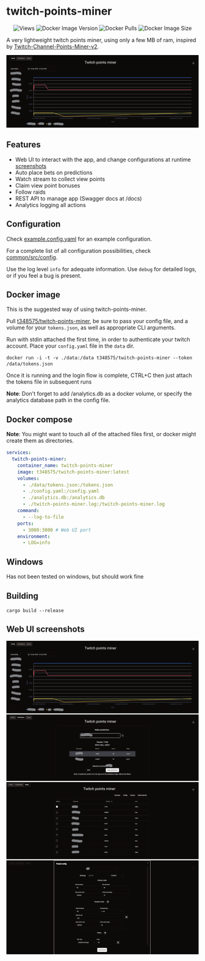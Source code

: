# twitch-points-miner
<p align="center">
<img alt="Views" src="https://xn4nc029ta.execute-api.ap-south-1.amazonaws.com/default/repo-view-counter?repo=twitch-points-miner">
<img alt="Docker Image Version" src="https://img.shields.io/docker/v/t348575/twitch-points-miner">
<img alt="Docker Pulls" src="https://img.shields.io/docker/pulls/t348575/twitch-points-miner">
<img alt="Docker Image Size" src="https://img.shields.io/docker/image-size/t348575/twitch-points-miner">
</p>


A very lightweight twitch points miner, using only a few MB of ram, inspired by [Twitch-Channel-Points-Miner-v2](https://github.com/rdavydov/Twitch-Channel-Points-Miner-v2).

![Landing page](assets/tpm-ui-landing.png "Web UI")

## Features
* Web UI to interact with the app, and change configurations at runtime [screenshots](#Web-UI-screenshots)
* Auto place bets on predictions
* Watch stream to collect view points
* Claim view point bonuses
* Follow raids
* REST API to manage app (Swagger docs at /docs)
* Analytics logging all actions

## Configuration
Check [example.config.yaml](example.config.yaml) for an example configuration.

For a complete list of all configuration possibilities, check [common/src/config](common/src/config).

Use the log level `info` for adequate information. Use `debug` for detailed logs, or if you feel a bug is present.

## Docker image
This is the suggested way of using twitch-points-miner.

Pull [t348575/twitch-points-miner](https://hub.docker.com/r/t348575/twitch-points-miner), be sure to pass your config file, and a volume for your `tokens.json`, as well as appropriate CLI arguments.

Run with stdin attached the first time, in order to authenticate your twitch account. Place your `config.yaml` file in the `data` dir.
```
docker run -i -t -v ./data:/data t348575/twitch-points-miner --token /data/tokens.json
```
Once it is running and the login flow is complete, CTRL+C then just attach the tokens file in subsequent runs

**Note**: Don't forget to add /analytics.db as a docker volume, or specify the analytics database path in the config file.

## Docker compose
**Note**: You might want to touch all of the attached files first, or docker might create them as directories.
```yaml
services:
  twitch-points-miner:
    container_name: twitch-points-miner
    image: t348575/twitch-points-miner:latest
    volumes:
      - ./data/tokens.json:/tokens.json
      - ./config.yaml:/config.yaml
      - ./analytics.db:/analytics.db
      - ./twitch-points-miner.log:/twitch-points-miner.log
    command:
      - --log-to-file
    ports:
      - 3000:3000 # Web UI port
    environment:
      - LOG=info
```

## Windows
Has not been tested on windows, but should work fine

## Building
```
cargo build --release
```

## Web UI screenshots
![Landing page](assets/tpm-ui-landing.png "Web UI")
![Place predictions](assets/tpm-ui-make-prediction.png "Place predictions manually")
![Setup page](assets/tpm-ui-setup.png "Setup page")
![Configuration editor](assets/tpm-ui-edit-config.png "Configuration editor")